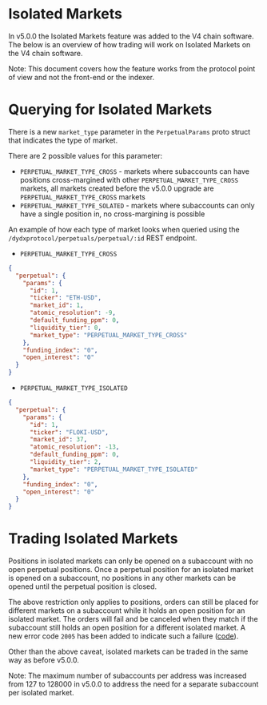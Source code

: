 # Isolated Markets

In v5.0.0 the Isolated Markets feature was added to the V4 chain software. The below is an overview of how trading will work on Isolated Markets on the V4 chain software.

<aside>
Note: This document covers how the feature works from the protocol point of view and not the front-end or the indexer.

</aside>

# Querying for Isolated Markets

There is a new `market_type` parameter in the `PerpetualParams` proto struct that indicates the type of market. 

There are 2 possible values for this parameter:

- `PERPETUAL_MARKET_TYPE_CROSS` - markets where subaccounts can have positions cross-margined with other `PERPETUAL_MARKET_TYPE_CROSS` markets, all markets created before the v5.0.0 upgrade are `PERPETUAL_MARKET_TYPE_CROSS` markets
- `PERPETUAL_MARKET_TYPE_SOLATED` - markets where subaccounts can only have a single position in, no cross-margining is possible

An example of how each type of market looks when queried using the `/dydxprotocol/perpetuals/perpetual/:id` REST endpoint.

- `PERPETUAL_MARKET_TYPE_CROSS`

```json
{
  "perpetual": {
    "params": {
      "id": 1,
      "ticker": "ETH-USD",
      "market_id": 1,
      "atomic_resolution": -9,
      "default_funding_ppm": 0,
      "liquidity_tier": 0,
      "market_type": "PERPETUAL_MARKET_TYPE_CROSS"
    },
    "funding_index": "0",
    "open_interest": "0"
  }
}
```

- `PERPETUAL_MARKET_TYPE_ISOLATED`

```json
{
  "perpetual": {
    "params": {
      "id": 1,
      "ticker": "FLOKI-USD",
      "market_id": 37,
      "atomic_resolution": -13,
      "default_funding_ppm": 0,
      "liquidity_tier": 2,
      "market_type": "PERPETUAL_MARKET_TYPE_ISOLATED"
    },
    "funding_index": "0",
    "open_interest": "0"
  }
}
```

# Trading Isolated Markets

Positions in isolated markets can only be opened on a subaccount with no open perpetual positions. Once a perpetual position for an isolated market is opened on a subaccount, no positions in any other markets can be opened until the perpetual position is closed.

The above restriction only applies to positions, orders can still be placed for different markets on a subaccount while it holds an open position for an isolated market. The orders will fail and be canceled when they match if the subaccount still holds an open position for a different isolated market. A new error code `2005` has been added to indicate such a failure ([code](https://github.com/dydxprotocol/v4-chain/blob/protocol/v5.0.0/protocol/x/clob/types/errors.go#L364-L368)).

Other than the above caveat, isolated markets can be traded in the same way as before v5.0.0. 

<aside>
Note: The maximum number of subaccounts per address was increased from 127 to 128000 in v5.0.0 to address the need for a separate subaccount per isolated market.

</aside>
